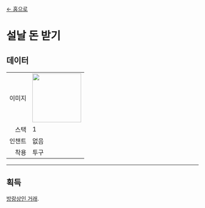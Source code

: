 [← 홈으로](../)
# 설날 돈 받기

## 데이터
<table>
    <tr><td align="end">이미지</td><td><img src="https://i.imgur.com/pZimoHQ.png" width="128"/></td></tr>
    <tr><td align="end">스택</td><td>1</td></tr>
    <tr><td align="end">인챈트</td><td>없음</td></tr>
    <tr><td align="end">착용</td><td>투구</td></tr>
</table>

---

## 획득
[방랑상인 거래](../feature/enhanced_wandering_trader.md).
